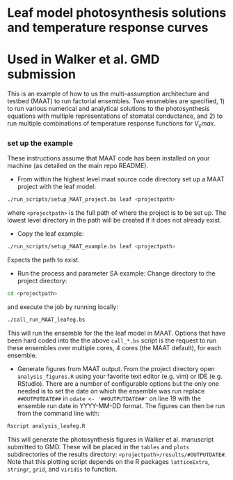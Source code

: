# Leaf model photosynthesis solutions and temperature response curves #
# Used in Walker et al. GMD submission #


This is an example of how to us the multi-assumption architecture and testbed (MAAT) to run factorial ensembles. 
Two ensmebles are specified, 1) to run various numerical and analytical solutions to the photosynthesis equations with multiple representations of stomatal conductance, and 2) to run multiple combinations of temperature response functions for $V_cmax$.


### set up the example ###

These instructions assume that MAAT code has been installed on your machine (as detailed on the main repo README).
 


* From within the highest level maat source code directory set up a MAAT project with the leaf model:
```bash 
./run_scripts/setup_MAAT_project.bs leaf <projectpath>
```
where `<projectpath>` is the full path of where the project is to be set up.
The lowest level directory in the path will be created if it does not already exist.


* Copy the leaf example:
```bash 
./run_scripts/setup_MAAT_example.bs leaf <projectpath>
```
Expects the path to exist.


* Run the process and parameter SA example:
Change directory to the project directory: 
```bash
cd <projectpath>
```  
and execute the job by running locally:  
```bash
./call_run_MAAT_leafeg.bs
```  
This will run the ensemble for the the leaf model in MAAT. 
Options that have been hard coded into the the above `call_*.bs` script is the request to run these ensembles over multiple cores, 4 cores (the MAAT default), for each ensemble. 


* Generate figures from MAAT output.
From the project directory open `analysis_figures.R` using your favorite text editor (e.g. vim) or IDE (e.g. RStudio).
There are a number of configurable options but the only one needed is to set the date on which the ensemble was run replace `##OUTPUTDATE##` in `odate <- '##OUTPUTDATE##'` on line 19 with the ensemble run date in YYYY-MM-DD format.
The figures can then be run from the command line with:
```bash
Rscript analysis_leafeg.R
```  
This will generate the photosynthesis figures in Walker et al. manuscript submitted to GMD.
These will be placed in the `tables` and `plots` subdirectories of the results directory: `<projectpath>/results/#OUTPUTDATE#`.
Note that this plotting script depends on the R packages `latticeExtra`, `stringr`, `grid`, and `viridis` to function.



<!-- END -->
